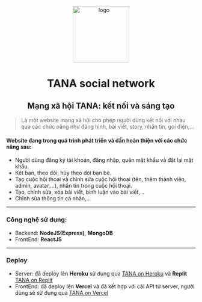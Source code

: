 <p align="center" >
  <img style="width:150px; height:150px; " src='/src/utils/Mail/LogoTana.png' alt='logo'/>
</p>
<h1 align="center"> TANA social network </h1>
<h2 align="center"> Mạng xã hội TANA: kết nối và sáng tạo </h2>

> Là một website mạng xã hội cho phép người dùng kết nối với nhau qua các chức năng như đăng hình, bài viết, story, nhắn tin, gọi điện,…

#### Website đang trong quá trình phát triển và dần hoàn thiện với các chức năng sau:

-   Người dùng đăng ký tài khoản, đăng nhập, quên mật khẩu và đặt lại mật khẩu.
-   Kết bạn, theo dõi, hủy theo dõi bạn bè.­
-   Tạo cuộc hội thoại và chỉnh sửa cuộc hội thoại (tên, thêm thành viên, admin, avatar,…), nhắn tin trong cuộc hội thoại.­
-   Tạo, chỉnh sửa, xóa bài viết, bình luận vào bài viết,…
-   Chỉnh sửa thông tin cá nhân,...

---

### Công nghệ sử dụng:

-   Backend: **NodeJS(Express)**, **MongoDB**
-   FrontEnd: **ReactJS**

---

### Deploy

-   Server: đã deploy lên **Heroku** sử dụng qua [TANA on Heroku](https://tana-social-network.herokuapp.com/) và **Replit** [TANA on Replit](https://TaNa-social-network.hoai-tantan.repl.co)
-   FrontEnd: đã deploy lên **Vercel** và đã kết hợp với cái API tử server, người dùng sẽ sử dụng qua [TANA on Vercel](https://tana-web.vercel.app/)
